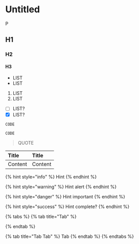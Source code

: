 # Untitled

P

## H1

### H2

#### H3

* LIST
* LIST

1. LIST
2. LIST

* [ ] LIST?
* [x] LIST?

```text
CODE
```

`CODE`

> QUOTE



| Title | Title |
| :--- | :--- |
| Content | Content |

{% hint style="info" %}
Hint
{% endhint %}

{% hint style="warning" %}
Hint alert
{% endhint %}

{% hint style="danger" %}
Hint important
{% endhint %}

{% hint style="success" %}
Hint complete?
{% endhint %}

{% tabs %}
{% tab title="Tab" %}

{% endtab %}

{% tab title="Tab Tab" %}
Tab
{% endtab %}
{% endtabs %}


